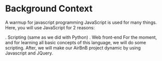 # Background Context
A warmup for javascript programming
JavaScript is used for many things. Here, you will use JavaScript for 2 reasons:

. Scripting (same as we did with Python)
. Web front-end
For the moment, and for learning all basic concepts of this language, we will do some scripting. After, we will make our AirBnB project dynamic by using Javascript and JQuery.
